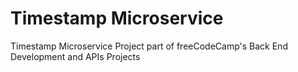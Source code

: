 # Timestamp Microservice

Timestamp Microservice Project part of freeCodeCamp's Back End Development and APIs Projects
